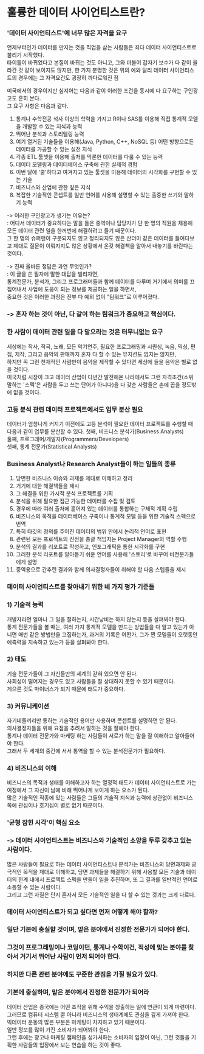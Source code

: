 # 훌륭한 데이터 사이언티스트란?                             
 

### '데이터 사이언티스트'에 너무 많은 자격을 요구            
언제부터인가 데이터를 만지는 것을 직업을 삼는 사람들은 죄다 데이터 사이언티스트로 불리기 시작했다.           
타이틀이 바뀌었다고 본질이 바뀌는 것도 아니고, 그와 더불어 갑자기 보수가 다 같이 올라간 것 같이 보이지도 않지만, 한 가지 분명한 것은 위의 예와 달리 데이터 사이언티스트의 경우에는 그 자격요건도 굉장히 까다로워진 점       

미국에서의 경우이지만 심지어는 다음과 같이 이러한 조건을 동시에 다 요구하는 구인광고도 흔히 본다.             
그 요구 사항은 다음과 같다.             

1) 통계나 수학전공 석사 이상의 학력을 가지고 R이나 SAS를 이용해 직접 통계적 모델을 개발할 수 있는 지식과 능력         
2) 뛰어난 분석과 스토리텔링 능력          
3) 여기 열거된 기술들을 이용해(Java, Python, C++, NoSQL 등) 어떤 방향으로든 데이터를 가공할 수 있는 실전 지식         
4) 각종 ETL 툴셋을 이용해 출처를 막론한 데이터를 다룰 수 있는 능력            
5) 데이터 모델링과 데이터베이스 구축에 관한 실제적 경험        
6) 이번 달에 '쿨'하다고 여겨지고 있는 툴셋을 이용해 데이터의 시각화를 구현할 수 있는 기술        
7) 비즈니스와 산업에 관한 깊은 지식         
8) 복잡한 기술적인 콘셉트를 일반 언어를 사용해 설명할 수 있는 출중한 쓰기와 말하기 능력             

-> 이러한 구인광고가 생기는 이유는?      
: 어디서 데이터가 중요하다는 말을 들은 중역이나 담당자가 단 한 명의 직원을 채용해 모든 데이터 관련 일을 한꺼번에 해결하려고 들기 때문이다.          
그 한 명의 슈퍼맨이 구분되지도 않고 정리되지도 않은 산더미 같은 데이터를 들여다보고 제대로 질문이 이뤄지지도 않은 상황에서 온갖 해결책을 알아서 내놓기를 바란다는 것이다.       


-> 진짜 올바른 정답은 과연 무엇인가?      
: 이 글을 쓴 필자에 말한 대답을 빌리자면,                  
통계전문가, 분석가, 그리고 프로그래머들과 함께 데이터를 다루며 거기에서 의미를 끄집어내서 사업에 도움이 되는 정보를 제공하는 일을 하면서,      
중요한 것은 이러한 과정은 전부 다 예외 없이 "팀워크"로 이루어졌다.        

### -> 혼자 하는 것이 아닌, 다 같이 하는 팀워크가 중요하고 핵심이다.          



 ### 한 사람이 데이터 관련 일을 다 맡으라는 것은 터무니없는 요구           
세상에는 작사, 작곡, 노래, 모든 악기연주, 필요한 프로그래밍과 시퀀싱, 녹음, 믹싱, 편집, 제작, 그리고 음악의 판매까지 혼자 다 할 수 있는 뮤지션도 없지는 않지만,      
하지만 꼭 그런 천재적인 사람만이 음악을 제작할 수 있다면 세상에 들을 음악은 별로 없을 것이다.              
미국처럼 시장이 크고 데이터 산업이 다년간 발전해온 나라에서도 그런 자격조건(소위 말하는 '스펙'은 사람을 두고 쓰는 단어가 아니다)을 다 갖춘 사람들은 손에 꼽을 정도밖에 없을 것이다.       

### 고등 분석 관련 데이터 프로젝트에서도 업무 분산 필요                    
데이터가 엄청나게 커지기 이전에도 고등 분석이 필요한 데이터 프로젝트를 수행할 때 다음과 같이 업무를 분산할 수 있다.
첫째, 비즈니스 분석가(Business Analysts)        
둘째, 프로그래머/개발자(Programmers/Developers)      
셋째, 통계 전문가(Statistical Analysts)            


### Business Analyst나 Research Analyst들이 하는 일들의 종류        
1) 당면한 비즈니스 이슈와 과제를 제대로 이해하고 정리
2) 거기에 대한 해결책들을 제시
3) 그 해결을 위한 가시적 분석 프로젝트를 기획
4) 분석을 위해 필요한 접근 가능한 데이터를 수집 및 검토
5) 경우에 따라 여러 출처에 흩어져 있는 데이터를 통합하는 구체적 계획 수립
6) 비즈니스의 목적을 데이터베이스 구축이나 통계적 모델 등을 위한 기술적 스펙으로 번역
7) 특히 타깃의 정의를 주어진 데이터의 범위 안에서 논리적 언어로 표현
8) 관련된 모든 프로젝트의 진전을 총괄 책임지는 Project Manager의 역할 수행
9) 분석의 결과를 리포트로 작성하고, 인포그래픽을 통한 시각화를 구현
10) 그러한 분석 리포트를 알아듣기 쉬운 언어를 사용해 '스토리'로 바꾸어 비전문가들에게 설명
11) 중역용으로 간추린 결과와 함께 의사결정자들이 취해야 할 다음 스텝들을 제시     
 
 ### 데이터 사이언티스트를 찾아내기 위한 네 가지 평가 기준들           
 ### 1) 기술적 능력          
 개발자라면 얼마나 그 일을 잘하는지, 시간낭비는 하지 않는지 등을 살펴봐야 한다.        
 통계 전문가들을 볼 때는, 여러 가지 통계적 모델을 만드는 방법들을 다 알고 있는가 아니면 매번 같은 방법만을 고집하는가, 과거의 기록은 어떤가, 그가 짠 모델들이 오랫동안 예측력을 지속하고 있는가 등을 살펴봐야 한다.               
 
 
 ### 2) 태도       
기술 전문가들이 그 자신들만의 세계의 갇혀 있으면 안 된다.         
사회성이 떨어지는 경우도 있고 사람들을 잘 상대하지 못할 수 있기 때문이다.            
게으른 것도 마이너스가 되기 때문에 태도가 중요하다.                   
 
 
 ### 3) 커뮤니케이션            
  자기네들끼리만 통하는 기술적인 용어만 사용하며 콘셉트를 설명하면 안 된다.         
 의사결정자들을 위해 요점을 추려서 말하는 것을 잘해야 한다.            
 통계나 데이터 전문가와 마케팅 하는 사람들이 서로가 하는 말을 잘 이해하고 알아들어야 한다.                     
 그래서 두 세계의 중간에 서서 통역을 할 수 있는 분석전문가가 필요하다.           
 
 
 
 
 ### 4) 비즈니스의 이해         
 비즈니스의 목적과 생태를 이해하고자 하는 열정적 태도가 데이터 사이언티스트로 가는 여정에서 그 자신이 남에 비해 뛰어나게 보이게 하는 요소가 된다.           
 많은 기술적인 직종에 있는 사람들은 그들의 기술적 지식과 능력에 상관없이 비즈니스 쪽에 관심이나 호기심이 별로 없기 때문이다.       
 
 
 
 ### '균형 잡힌 시각'이 핵심 요소
 ### -> 데이터 사이언티스트는 비즈니스와 기술적인 소양을 두루 갖추고 있는 사람이다.     
 
 많은 사람들이 필요로 하는 데이터 사이언티스트나 분석가는 비즈니스의 당면과제와 궁극적인 목적을 제대로 이해하고, 당면 과제들을 해결하기 위해 사용할 모든 기술과 데이터의 한계 내에서 프로젝트 스펙을 만들어 일을 추진하며, 또 그 결과를 일반적인 언어로 소통할 수 있는 사람이다.      
 그리고 그런 자질은 단지 혼자서 모든 기술적인 일을 다 할 수 있는 것과는 크게 다르다.                   
 
 ### 데이터 사이언티스트가 되고 싶다면 먼저 어떻게 해야 할까?       
 ### 일단 기본에 충실할 것이며, 맡은 분야에서 진정한 전문가가 되어야 한다.           
 ### 그것이 프로그래밍이나 코딩이던, 통계나 수학이건, 적성에 맞는 분야를 찾아서 거기서 뛰어난 사람이 먼저 되어야 한다.          
 ### 하지만 다른 관련 분야에도 꾸준한 관짐을 가질 필요가 있다.            
 
 ### 기본에 충실하며, 맡은 분야에서 진정한 전문가가 되어라   
 데이터 산업은 종국에는 어떤 조직을 위해 수익을 창출하는 일에 연관이 되게 마련이다.       
 그러므로 컴퓨터 시스템 뿐 아니라 비즈니스의 생태계에도 관심을 깊게 가져야 한다.              
 빅데이터 운동의 많은 부분은 마케팅이 차지하고 있기 때문이다.       
 일반 정보를 많이 가진 소비자가 되어봐야 한다.            
 그런 후에는 광고나 마케팅 캠페인을 성가셔하는 소비자의 입장이 아닌, 그런 것들을 기획한 사람들의 입장에서 보는 연습을 하는 것이 좋다.           
 
 
 
 
 
 
 
 
 
 

